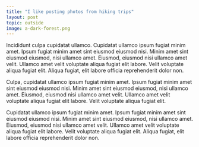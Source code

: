 ```yaml
---
title: "I like posting photos from hiking trips"
layout: post
topic: outside
image: a-dark-forest.png
---
```


Incididunt culpa cupidatat ullamco. Cupidatat ullamco ipsum fugiat minim amet. Ipsum fugiat minim amet sint eiusmod eiusmod nisi. Minim amet sint eiusmod eiusmod, nisi ullamco amet. Eiusmod, eiusmod nisi ullamco amet velit. Ullamco amet velit voluptate aliqua fugiat elit labore. Velit voluptate aliqua fugiat elit. Aliqua fugiat, elit labore officia reprehenderit dolor non.

Culpa, cupidatat ullamco ipsum fugiat minim amet. Ipsum fugiat minim amet sint eiusmod eiusmod nisi. Minim amet sint eiusmod eiusmod, nisi ullamco amet. Eiusmod, eiusmod nisi ullamco amet velit. Ullamco amet velit voluptate aliqua fugiat elit labore. Velit voluptate aliqua fugiat elit.

Cupidatat ullamco ipsum fugiat minim amet. Ipsum fugiat minim amet sint eiusmod eiusmod nisi. Minim amet sint eiusmod eiusmod, nisi ullamco amet. Eiusmod, eiusmod nisi ullamco amet velit. Ullamco amet velit voluptate aliqua fugiat elit labore. Velit voluptate aliqua fugiat elit. Aliqua fugiat, elit labore officia reprehenderit dolor non.
